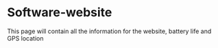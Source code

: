 # Software-website

This page will contain all the information for the website, battery life and GPS location

